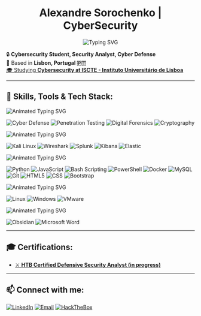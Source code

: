 <h1 align="center">Alexandre Sorochenko | CyberSecurity</h1>

<p align="center">
    <img src="https://readme-typing-svg.demolab.com/?font=Press+Start+2P&duration=3800&size=18&color=ad0d00&center=true&vCenter=true&lines=Alexandre+Sorochenko;Cyber+Security+Student;Security+Analyst;Cyber+Defense;Penetration+Tester" alt="Typing SVG" />
</p>

🔒 **Cybersecurity Student, Security Analyst, Cyber Defense**  
📍 Based in **Lisbon, Portugal 🇵🇹**  
[🎓 Studying **Cybersecurity at ISCTE - Instituto Universitário de Lisboa**](https://www.iscte-iul.pt/curso/codigo/0430/licenciatura-tecnologias-digitais-seguranca-de-informacao) 

---

## 🚀 Skills, Tools & Tech Stack:

<div align="left"> 
    <img src="https://readme-typing-svg.demolab.com/?font=matrix&size=22&duration=5000&pause=1500&color=ffffff&multiline=true&width=700&lines=🔹+Cyber+Security+Skills+:;💻" alt="Animated Typing SVG" /> 
</div>

![Cyber Defense](https://img.shields.io/badge/Cyber_Defense-%230077B5?style=for-the-badge&logo=bitwarden&logoColor=white)
![Penetration Testing](https://img.shields.io/badge/Penetration_Testing-%23FF0000?style=for-the-badge&logo=hackaday&logoColor=white)
![Digital Forensics](https://img.shields.io/badge/Digital_Forensics-%239B59B6?style=for-the-badge&logo=searXNG&logoColor=white)
![Cryptography](https://img.shields.io/badge/Cryptography-%2300C853?style=for-the-badge&logo=letsencrypt&logoColor=white)


<div align="left"> 
    <img src="https://readme-typing-svg.demolab.com/?font=matrix&size=22&duration=5000&pause=1500&color=ffffff&multiline=true&width=700&lines=🔹+Cyber+Security+Tools+:;💻" alt="Animated Typing SVG" /> 
</div>

![Kali Linux](https://img.shields.io/badge/Kali_Linux-557C94?style=for-the-badge&logo=kali-linux&logoColor=white)
![Wireshark](https://img.shields.io/badge/Wireshark-1679A7?style=for-the-badge&logo=Wireshark&logoColor=white)
![Splunk](https://img.shields.io/badge/Splunk-000000?style=for-the-badge&logo=Splunk&logoColor=white)
![Kibana](https://img.shields.io/badge/Kibana-005571?style=for-the-badge&logo=Kibana&logoColor=white)
![Elastic](https://img.shields.io/badge/-Elastic-%23005571?style=for-the-badge&logo=elastic&logoColor=white)

<div align="left"> 
    <img src="https://readme-typing-svg.demolab.com/?font=matrix&size=22&duration=5000&pause=1500&color=ffffff&multiline=true&width=700&lines=🔹+Programming+,+Scripting+,+Development+Tools+:;💻" alt="Animated Typing SVG" /> 
</div>

![Python](https://img.shields.io/badge/Python-3670A0?style=for-the-badge&logo=python&logoColor=ffdd54)
![JavaScript](https://img.shields.io/badge/javascript-%23323330.svg?style=for-the-badge&logo=javascript&logoColor=%23F7DF1E)
![Bash Scripting](https://img.shields.io/badge/Shell_Script-121011?style=for-the-badge&logo=gnu-bash&logoColor=white)
![PowerShell](https://img.shields.io/badge/PowerShell-5391FE?style=for-the-badge&logo=shell&logoColor=white)
![Docker](https://img.shields.io/badge/Docker-2CA5E0?style=for-the-badge&logo=docker&logoColor=white)
![MySQL](https://img.shields.io/badge/MySQL-005C84?style=for-the-badge&logo=mysql&logoColor=white)
![Git](https://img.shields.io/badge/GIT-E44C30?style=for-the-badge&logo=git&logoColor=white)
![HTML5](https://img.shields.io/badge/HTML5-E35F26?style=for-the-badge&logo=html5&logoColor=white)
![CSS](https://img.shields.io/badge/CSS-663399?style=for-the-badge&logo=css&logoColor=white)
![Bootstrap](https://img.shields.io/badge/Boostrap-7952B3?style=for-the-badge&logo=bootstrap&logoColor=white)

<div align="left"> 
    <img src="https://readme-typing-svg.demolab.com/?font=matrix&size=22&duration=5000&pause=1500&color=ffffff&multiline=true&width=700&lines=🔹+Operating+Systems+:;💻" alt="Animated Typing SVG" /> 
</div>

![Linux](https://img.shields.io/badge/-Linux-181717?style=for-the-badge&logo=linux&logoColor=white)
![Windows](https://img.shields.io/badge/Windows-0078D6?style=for-the-badge&logo=quarto&logoColor=white)
![VMware](https://img.shields.io/badge/VMware-607078?style=for-the-badge&logo=vmware&logoColor=white)

<div align="left"> 
    <img src="https://readme-typing-svg.demolab.com/?font=matrix&size=22&duration=5000&pause=1500&color=ffffff&multiline=true&width=700&lines=🔹+Documentation+,+Reporting+:;💻" alt="Animated Typing SVG" /> 
</div>

![Obsidian](https://img.shields.io/badge/Obsidian-483699?style=for-the-badge&logo=Obsidian&logoColor=white)
![Microsoft Word](https://img.shields.io/badge/Microsoft_Word-2B579A?style=for-the-badge&logo=googledocs&logoColor=white)

---

## 🎓 Certifications:
- [⚔️ **HTB Certified Defensive Security Analyst (in progress)**](https://academy.hackthebox.com/preview/certifications/htb-certified-defensive-security-analyst)
---

## 📫 Connect with me:
[![LinkedIn](https://img.shields.io/badge/linkedin-%230077B5.svg?style=for-the-badge&logo=linkedin&logoColor=white)](https://linkedin.com/in/cybersecurityalexandre)
[![Email](https://img.shields.io/badge/-Email-D14836?style=for-the-badge&logo=gmail&logoColor=white)](mailto:asoel@iscte-iul.pt)
[![HackTheBox](https://img.shields.io/badge/HackTheBox-111927?style=for-the-badge&logo=Hack%20The%20Box&logoColor=9FEF00)](https://github.com/0x6a03448f4d/HackTheBox/blob/main/HTB%20Academy%20Student%20Transcript.pdf)
